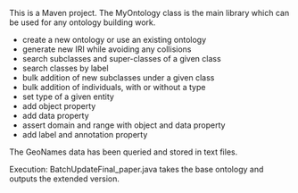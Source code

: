 This is a Maven project.
The MyOntology class is the main library which can be used for any ontology building work.
-	create a new ontology or use an existing ontology
-	generate new IRI while avoiding any collisions
-	search subclasses and super-classes of a given class
-	search classes by label
-	bulk addition of new subclasses under a given class
-	bulk addition of individuals, with or without a type
-	set type of a given entity
-	add object property
-	add data property
-	assert domain and range with object and data property
-	add label and annotation property

The GeoNames data has been queried and stored in text files.

Execution:
BatchUpdateFinal_paper.java takes the base ontology and outputs the extended version.
